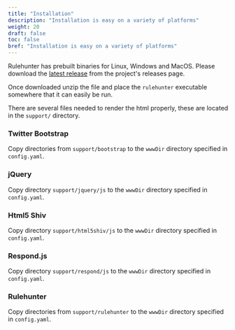 ```yaml
---
title: "Installation"
description: "Installation is easy on a variety of platforms"
weight: 20
draft: false
toc: false
bref: "Installation is easy on a variety of platforms"
---
```



Rulehunter has prebuilt binaries for Linux, Windows and MacOS.  Please download the [latest release](https://github.com/vlifesystems/rulehunter/releases/latest) from the project's releases page.

Once downloaded unzip the file and place the `rulehunter` executable somewhere that it can easily be run.

There are several files needed to render the html properly, these are located in the `support/` directory.

### Twitter Bootstrap
Copy directories from `support/bootstrap` to the `wwwDir` directory specified in `config.yaml`.

### jQuery
Copy directory `support/jquery/js` to the `wwwDir` directory specified in `config.yaml`.

### Html5 Shiv
Copy directory `support/html5shiv/js` to the `wwwDir` directory specified in `config.yaml`.

### Respond.js
Copy directory `support/respond/js` to the `wwwDir` directory specified in `config.yaml`.

### Rulehunter
Copy directories from `support/rulehunter` to the `wwwDir` directory specified in `config.yaml`.
